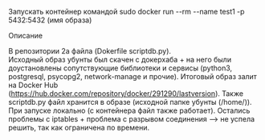Запускать контейнер командой 
sudo docker run --rm --name test1 -p 5432:5432 (имя образа)

Описание 

В репозитории 2а файла (Dokerfile scriptdb.py).  
Исходный образ убунты был скачен с докерхаба + на него были доустановлены сопутствующие библиотеки и сервисы (python3, postgresql, psycopg2, network-manage и прочие).
Итоговый образ залит на Docker Hub (https://hub.docker.com/repository/docker/291290/lastversion).
Также scriptdb.py файл хранится в образе (исходной папке убунты (/home/)). При запуске локально (с контейнера файл также работает). 
Остались проблемы с iptables + проблема с разрывом соединения --> не успела решить, так как ограничена по времени.
